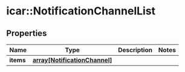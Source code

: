 # icar::NotificationChannelList


## Properties

Name | Type | Description | Notes
------------ | ------------- | ------------- | -------------
**items** | [**array[NotificationChannel]**](NotificationChannel.md) |  | 


